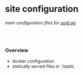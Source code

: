 # site configuration

###### *main configuration files for [uuid.gg](https://uuid.gg)*

<br />

### Overview

- docker configuration
- statically served files in `/static